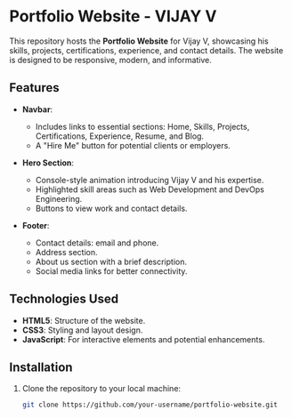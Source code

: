 # Portfolio Website - VIJAY V

This repository hosts the **Portfolio Website** for Vijay V, showcasing his skills, projects, certifications, experience, and contact details. The website is designed to be responsive, modern, and informative.

## Features

- **Navbar**:
  - Includes links to essential sections: Home, Skills, Projects, Certifications, Experience, Resume, and Blog.
  - A "Hire Me" button for potential clients or employers.
  
- **Hero Section**:
  - Console-style animation introducing Vijay V and his expertise.
  - Highlighted skill areas such as Web Development and DevOps Engineering.
  - Buttons to view work and contact details.

- **Footer**:
  - Contact details: email and phone.
  - Address section.
  - About us section with a brief description.
  - Social media links for better connectivity.

## Technologies Used

- **HTML5**: Structure of the website.
- **CSS3**: Styling and layout design.
- **JavaScript**: For interactive elements and potential enhancements.

## Installation

1. Clone the repository to your local machine:
   ```bash
   git clone https://github.com/your-username/portfolio-website.git
